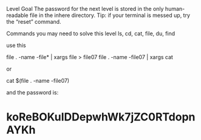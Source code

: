 Level Goal
The password for the next level is stored in the only
human-readable file in the inhere directory. 
Tip: if your terminal is messed up, try the “reset” command.

Commands you may need to solve this level
ls, cd, cat, file, du, find

use this 

file . -name -file* | xargs file  > file07 
file . -name -file07 | xargs cat 

or 

cat $(file . -name -file07)

and the password is: 

 # koReBOKuIDDepwhWk7jZC0RTdopnAYKh


